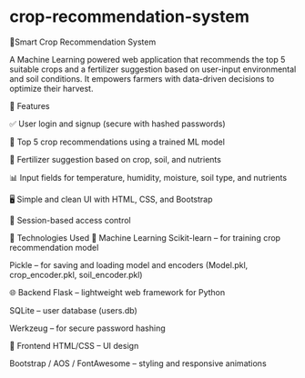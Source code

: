 # crop-recommendation-system

🌾Smart Crop Recommendation System

A Machine Learning powered web application that recommends the top 5 suitable crops and a fertilizer suggestion based on user-input environmental and soil conditions. It empowers farmers with data-driven decisions to optimize their harvest.



🚀 Features

✅ User login and signup (secure with hashed passwords)

🌱 Top 5 crop recommendations using a trained ML model

🧪 Fertilizer suggestion based on crop, soil, and nutrients

📊 Input fields for temperature, humidity, moisture, soil type, and nutrients

🖥️ Simple and clean UI with HTML, CSS, and Bootstrap

🔐 Session-based access control



🧠 Technologies Used
🎯 Machine Learning
Scikit-learn – for training crop recommendation model

Pickle – for saving and loading model and encoders (Model.pkl, crop_encoder.pkl, soil_encoder.pkl)

🌐 Backend
Flask – lightweight web framework for Python

SQLite – user database (users.db)

Werkzeug – for secure password hashing

🎨 Frontend
HTML/CSS – UI design

Bootstrap / AOS / FontAwesome – styling and responsive animations

